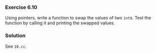 ### Exercise 6.10

Using pointers, write a function to swap the values of two `int`s. Test the
function by calling it and printing the swapped values.

### Solution

See `10.cc`.
